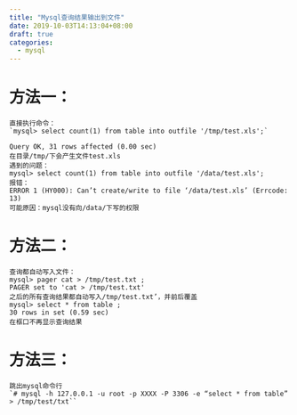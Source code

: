 ```yaml
---
title: "Mysql查询结果输出到文件"
date: 2019-10-03T14:13:04+08:00
draft: true
categories:
  - mysql
---
```

<!--more-->
# 方法一：

    直接执行命令：
    `mysql> select count(1) from table into outfile '/tmp/test.xls';`

    Query OK, 31 rows affected (0.00 sec)
    在目录/tmp/下会产生文件test.xls
    遇到的问题：
    mysql> select count(1) from table into outfile '/data/test.xls';
    报错：
    ERROR 1 (HY000): Can’t create/write to file ‘/data/test.xls’ (Errcode: 13)
    可能原因：mysql没有向/data/下写的权限

# 方法二：

    查询都自动写入文件：
    mysql> pager cat > /tmp/test.txt ;
    PAGER set to 'cat > /tmp/test.txt'
    之后的所有查询结果都自动写入/tmp/test.txt’，并前后覆盖
    mysql> select * from table ;
    30 rows in set (0.59 sec)
    在框口不再显示查询结果


# 方法三：
    跳出mysql命令行
    `# mysql -h 127.0.0.1 -u root -p XXXX -P 3306 -e “select * from table” > /tmp/test/txt``

